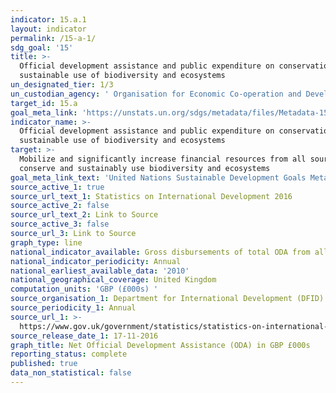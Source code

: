 ```yaml
---
indicator: 15.a.1
layout: indicator
permalink: /15-a-1/
sdg_goal: '15'
title: >-
  Official development assistance and public expenditure on conservation and
  sustainable use of biodiversity and ecosystems
un_designated_tier: 1/3
un_custodian_agency: ' Organisation for Economic Co-operation and Development (OECD), United Nations Environment Programme (UNEP) and World Bank'
target_id: 15.a
goal_meta_link: 'https://unstats.un.org/sdgs/metadata/files/Metadata-15-0A-01.pdf'
indicator_name: >-
  Official development assistance and public expenditure on conservation and
  sustainable use of biodiversity and ecosystems
target: >-
  Mobilize and significantly increase financial resources from all sources to
  conserve and sustainably use biodiversity and ecosystems
goal_meta_link_text: 'United Nations Sustainable Development Goals Metadata: 15.a.1'
source_active_1: true
source_url_text_1: Statistics on International Development 2016
source_active_2: false
source_url_text_2: Link to Source
source_active_3: false
source_url_3: Link to Source
graph_type: line
national_indicator_available: Gross disbursements of total ODA from all donors for biodiversity GBP (£000s)
national_indicator_periodicity: Annual
national_earliest_available_data: '2010'
national_geographical_coverage: United Kingdom
computation_units: 'GBP (£000s) '
source_organisation_1: Department for International Development (DFID)
source_periodicity_1: Annual
source_url_1: >-
  https://www.gov.uk/government/statistics/statistics-on-international-development-2016
source_release_date_1: 17-11-2016
graph_title: Net Official Development Assistance (ODA) in GBP £000s
reporting_status: complete
published: true
data_non_statistical: false
---
```

